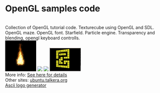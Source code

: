 <h1>OpenGL samples code </h1>
<br>
Collection of OpenGL tutorial code. Texturecube using OpenGL and SDL. OpenGL maze. OpenGL font. Starfield. Particle engine. 
Transparency and blending, opengl keyboard controlls.
<br>
<img src="fire.jpg" width="100">
<img src="http://talkera.org.cp-in-1.webhostbox.net/opengl/wp-content/uploads/2014/04/cube3-220x162.png" width="100">
<img src="http://talkera.org.cp-in-1.webhostbox.net/opengl/wp-content/uploads/2014/04/texturedCube.png" width="100">
<img src="maze.png" width="100">
<br>
More info:
<a href='http://talkera.org/opengl/'>See here for details </a>
<br>
Other sites:
<a href='http://ubuntu.talkera.org'>ubuntu.talkera.org </a> <br>
<a href='http://talkera.org.cp-in-1.webhostbox.net/ascii/ascii.php'> Ascii logo generator </a> <br>



